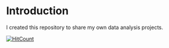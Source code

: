 # Introduction
I created this repository to share my own data analysis projects.

[![HitCount](http://hits.dwyl.com/Ironspine/zoli.svg)](http://hits.dwyl.com/Ironspine/zoli)

